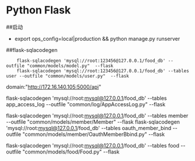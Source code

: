 Python Flask
=====================
##启动
* export ops_config=local|production && python manage.py runserver

##flask-sqlacodegen

        flask-sqlacodegen 'mysql://root:123456@127.0.0.1/food_db' --outfile "common/models/model.py"  --flask
        flask-sqlacodegen 'mysql://root:123456@127.0.0.1/food_db' --tables user --outfile "common/models/user.py"  --flask

 domain:"http://172.16.140.105:5000/api"


flask-sqlacodegen 'mysql://root:mysql@127.0.0.1/food_db' --tables app_access_log --outfile "common/log/AppAccessLog.py"  --flask


flask-sqlacodegen 'mysql://root:mysql@127.0.0.1/food_db' --tables member --outfile "common/models/member/Member"  --flask
flask-sqlacodegen 'mysql://root:mysql@127.0.0.1/food_db' --tables oauth_member_bind --outfile "common/models/member/OauthMemberBbind.py"  --flask

flask-sqlacodegen 'mysql://root:mysql@127.0.0.1/food_db' --tables food --outfile "common/models/food/Food.py"  --flask
